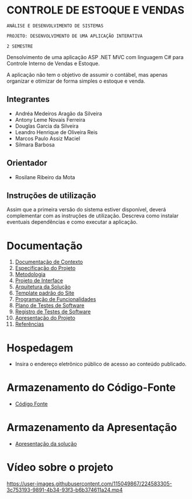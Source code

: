 # CONTROLE DE ESTOQUE E VENDAS

`ANÁLISE E DESENVOLVIMENTO DE SISTEMAS`

`PROJETO: DESENVOLVIMENTO DE UMA APLICAÇÃO INTERATIVA`

`2 SEMESTRE`

Densolvimento de uma aplicação ASP .NET MVC com linguagem C# para Controle Interno de Vendas e Estoque.

A aplicação não tem o objetivo de assumir o contábel, mas apenas organizar e otimizar de forma simples o estoque e venda.

## Integrantes

* Andréa Medeiros Aragão da Silveira
* Antony Leme Novais Ferreira
* Douglas Garcia da Silveira
* Leandro Henrique de Oliveira Reis
* Marcos Paulo Assiz Maciel
* Silmara Barbosa

## Orientador

* Rosilane Ribeiro da Mota

## Instruções de utilização

Assim que a primeira versão do sistema estiver disponível, deverá complementar com as instruções de utilização. Descreva como instalar eventuais dependências e como executar a aplicação.

# Documentação

<ol>
<li><a href="docs/01-Documentação de Contexto.md"> Documentação de Contexto</a></li>
<li><a href="docs/02-Especificação do Projeto.md"> Especificação do Projeto</a></li>
<li><a href="docs/03-Metodologia.md"> Metodologia</a></li>
<li><a href="docs/04-Projeto de Interface.md"> Projeto de Interface</a></li>
<li><a href="docs/05-Arquitetura da Solução.md"> Arquitetura da Solução</a></li>
<li><a href="docs/06-Template padrão do Site.md"> Template padrão do Site</a></li>
<li><a href="docs/07-Programação de Funcionalidades.md"> Programação de Funcionalidades</a></li>
<li><a href="docs/08-Plano de Testes de Software.md"> Plano de Testes de Software</a></li>
<li><a href="docs/09-Registro de Testes de Software.md"> Registro de Testes de Software</a></li>
<li><a href="docs/10-Apresentação do Projeto.md"> Apresentação do Projeto</a></li>
<li><a href="docs/11-Referências.md"> Referências</a></li>
</ol>

# Hospedagem

* Insira o endereço eletrônico público de acesso ao conteúdo publicado. 

# Armazenamento do Código-Fonte

* <a href="src/README.md">Código Fonte</a>

# Armazenamento da Apresentação

* <a href="presentation/README.md">Apresentação da solução</a>

# Vídeo sobre o projeto

https://user-images.githubusercontent.com/115049867/224583305-3c753193-9891-4b34-93f3-b6b374611a24.mp4

